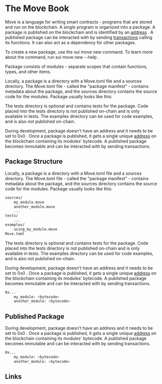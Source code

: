 # The Move Book

Move is a language for writing smart contracts - programs that are stored and run on the blockchain. A
single program is organized into a package. A package is published on the blockchain and is
identified by an  [address](./address.html) . A published package can be interacted with by sending
 [transactions](./what-is-a-transaction.html)  calling its functions. It can also act as a dependency
for other packages.

To create a new package, use the  sui move new  command. To learn more about the command, run
 sui move new --help .

Package consists of modules - separate scopes that contain functions, types, and other items.

Locally, a package is a directory with a  Move.toml  file and a  sources  directory. The  Move.toml 
file - called the "package manifest" - contains metadata about the package, and the  sources 
directory contains the source code for the modules. Package usually looks like this:

The  tests  directory is optional and contains tests for the package. Code placed into the  tests 
directory is not published on-chain and is only available in tests. The  examples  directory can be
used for code examples, and is also not published on-chain.

During development, package doesn't have an address and it needs to be set to  0x0 . Once a package
is published, it gets a single unique  [address](./address.html)  on the blockchain containing its
modules' bytecode. A published package becomes  immutable  and can be interacted with by sending
transactions.

## Package Structure

Locally, a package is a directory with a  Move.toml  file and a  sources  directory. The  Move.toml 
file - called the "package manifest" - contains metadata about the package, and the  sources 
directory contains the source code for the modules. Package usually looks like this:

```bash
sources/
    my_module.move
    another_module.move
    ...
tests/
    ...
examples/
    using_my_module.move
Move.toml
```

The  tests  directory is optional and contains tests for the package. Code placed into the  tests 
directory is not published on-chain and is only available in tests. The  examples  directory can be
used for code examples, and is also not published on-chain.

During development, package doesn't have an address and it needs to be set to  0x0 . Once a package
is published, it gets a single unique  [address](./address.html)  on the blockchain containing its
modules' bytecode. A published package becomes  immutable  and can be interacted with by sending
transactions.

```bash
0x...
    my_module: <bytecode>
    another_module: <bytecode>
```

## Published Package

During development, package doesn't have an address and it needs to be set to  0x0 . Once a package
is published, it gets a single unique  [address](./address.html)  on the blockchain containing its
modules' bytecode. A published package becomes  immutable  and can be interacted with by sending
transactions.

```bash
0x...
    my_module: <bytecode>
    another_module: <bytecode>
```

## Links